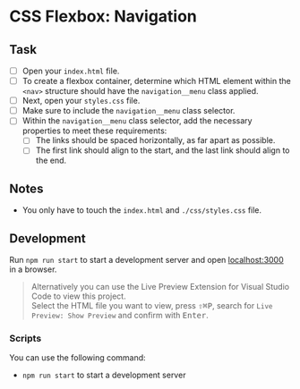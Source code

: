 # CSS Flexbox: Navigation

## Task

- [ ] Open your `index.html` file.
- [ ] To create a flexbox container, determine which HTML element within the `<nav>` structure should have the `navigation__menu` class applied.
- [ ] Next, open your `styles.css` file.
- [ ] Make sure to include the `navigation__menu` class selector.
- [ ] Within the `navigation__menu` class selector, add the necessary properties to meet these requirements:
  - [ ] The links should be spaced horizontally, as far apart as possible.
  - [ ] The first link should align to the start, and the last link should align to the end.

## Notes

- You only have to touch the `index.html` and `./css/styles.css` file.

## Development

Run `npm run start` to start a development server and open [localhost:3000](http://localhost:3000) in a browser.

> Alternatively you can use the Live Preview Extension for Visual Studio Code to view this project.  
> Select the HTML file you want to view, press <kbd>⇧</kbd><kbd>⌘</kbd><kbd>P</kbd>, search for `Live Preview: Show Preview` and confirm with <kbd>Enter</kbd>.

### Scripts

You can use the following command:

- `npm run start` to start a development server
